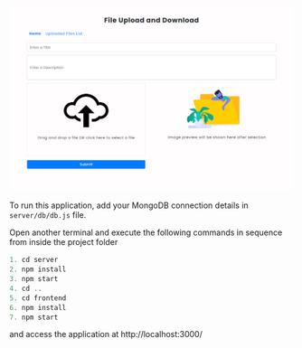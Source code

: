 ![alt text](./frontend/src/images/preview-img.png)

To run this application, add your MongoDB connection details in `server/db/db.js` file.

Open another terminal and execute the following commands in sequence from inside the project folder

```js
1. cd server
2. npm install
3. npm start
4. cd ..
5. cd frontend
6. npm install
7. npm start
```

and access the application at http://localhost:3000/
